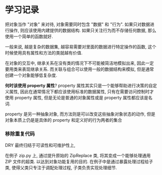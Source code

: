# 学习记录

把对象当作 "对象" 来对待, 对象需要同时包含 "数据" 和 "行为". 如果只对数据进行操作, 则应该使用内建提供的数据结构. 如果只关注行为而不存储任何数据, 那么使用一个简单的函数就好.

一般来说, 越是复杂的数据集, 越容易需要对里面的数据进行特定操作的函数, 这个时候使用具有属性和方法的类就越有价值.

在对象的交互中, 继承关系在没有类的情况下不可能被简洁地模拟出来, 因此一定要用类来表现继承关系. 而关联与组合可以使用一般的数据结构来模拟, 但是通常创建一个对象能够低复杂度.

**何时该使用 property 属性**? property 属性其实只是一个能够帮助进行决策的自定义属性, 因此在通常情况下都应该使用标准的数据属性, 只有在需要访问控制时才使用 property 属性, 但是无论是普通的对象属性或是 property 属性都应该是名词.

property 是另一种抽象对象, 而方法则是可以改变这些抽象对象状态的动作, 但是对象本质上仍是是具体的 property 和定义好的行为两者的集合

### 移除重复代码

DRY 最终归结于可读性和可维护性上,

在例子 zip.py 上, 通过提升原始的 ZipReplace 类, 将其变成一个能够处理通用 ZIP 文件的超类. 以达到对象功能复用的目的. 在例子中是通过暴露处理过程给子类, 使得父类只专注于调配处理过程, 子类负责实现处理细节.
